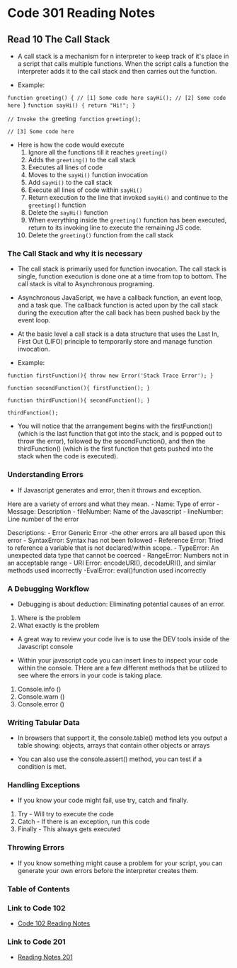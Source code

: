 # Code 301 Reading Notes

## Read 10 The Call Stack

- A call stack is a mechanism for n interpreter to keep track of it's place in a script that calls multiple functions. When the script calls a function the interpreter adds it to the call stack and then carries out the function.

- Example: 

`function greeting() {
   // [1] Some code here
   sayHi();
   // [2] Some code here
`}
`function sayHi() {
   return "Hi!";
}`

`// Invoke the `greeting` function`
`greeting();`

`// [3] Some code here`

- Here is how the code would execute
  1. Ignore all the functions till it reaches `greeting()`
  2. Adds the `greeting()` to the call stack
  3. Executes all lines of code
  4. Moves to the `sayHi()` function invocation
  5. Add `sayHi()` to the call stack
  6. Execute all lines of code within `sayHi()` 
  7. Return execution to the line that invoked `sayHi()` and continue to the `greeting()` function
  8. Delete the `sayHi()` function 
  9. When everything inside the `greeting()` function has been executed, return to its invoking line to execute the remaining JS code. 
  10. Delete the `greeting()` function from the call stack

### The Call Stack and why it is necessary

- The call stack is primarily used for function invocation. The call stack is single, function execution is done one at a time from top to bottom. The call stack is vital to Asynchronous programing.

- Asynchronous JavaScript, we have a callback function, an event loop, and a task que. The callback function is acted upon by the call stack during the execution after the call back has been pushed back by the event loop. 

- At the basic level a call stack is a data structure that uses the Last In, First Out (LIFO) principle to temporarily store and manage function invocation. 

- Example:

`function firstFunction(){
  throw new Error('Stack Trace Error');
}`

`function secondFunction(){
  firstFunction();
}`

`function thirdFunction(){
  secondFunction();
}`

`thirdFunction();`

- You will notice that the arrangement begins with the firstFunction() (which is the last function that got into the stack, and is popped out to throw the error), followed by the secondFunction(), and then the thirdFunction() (which is the first function that gets pushed into the stack when the code is executed).

### Understanding Errors
- If Javascript generates and error, then it throws and exception. 

Here are a variety of errors and what they mean.
    - Name: Type of error
    - Message: Description
    - fileNumber: Name of the Javascript
    - lineNumber: Line number of the error
  
Descriptions:
    - Error Generic Error -the other errors are all based upon this error
    - SyntaxError: Syntax has not been followed
    - Reference Error: Tried to reference a variable that is not declared/within scope.
    - TypeError: An unexpected data type that cannot be coerced
    - RangeError: Numbers not in an acceptable range
    - URI Error: encodeURI(), decodeURI(), and similar methods used incorrectly
    -EvalError: eval()function used incorrectly

### A Debugging Workflow
- Debugging is about deduction: Eliminating potential causes of an error. 

1. Where is the problem
2. What exactly is the problem

- A great way to review your code live is to use the DEV tools inside of the Javascript console

- Within your javascript code you can insert lines to inspect your code within the console. THere are a few different methods that be utilized to see where the errors in your code is taking place.

1. Console.info ()
2. Console.warn ()
3. Console.error ()

### Writing Tabular Data
- In browsers that support it, the console.table() method lets you output a table showing: objects, arrays that contain other objects or arrays

- You can also use the console.assert() method, you can test if a condition is met. 

### Handling Exceptions
- If you know your code might fail, use try, catch and finally.

1. Try - Will try to execute the code
2. Catch - If there is an exception, run this code
3. Finally - This always gets executed

### Throwing Errors
- If you know something might cause a problem for your script, you can generate your own errors before the interpreter creates them. 

### Table of Contents

### Link to Code 102
- [Code 102 Reading Notes](https://jtaisey389.github.io/reading-notes/)

### Link to Code 201
- [Reading Notes 201](https://jtaisey389.github.io/reading-notes201.md/)
